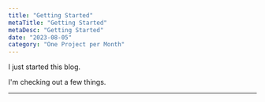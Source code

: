 ```yaml
---
title: "Getting Started"
metaTitle: "Getting Started"
metaDesc: "Getting Started"
date: "2023-08-05"
category: "One Project per Month"
---
```


I just started this blog.

I'm checking out a few things.

---
